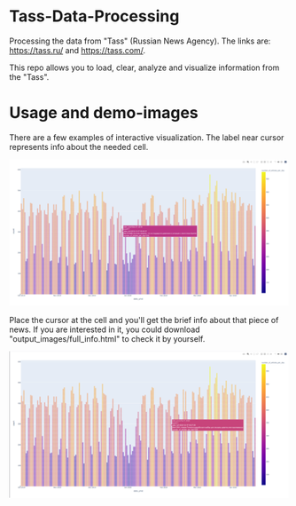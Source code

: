 # Tass-Data-Processing

Processing the data from "Tass" (Russian News Agency). The links are: https://tass.ru/ and https://tass.com/.

This repo allows you to load, clear, analyze and visualize information from the "Tass".


# Usage and demo-images

There are a few examples of interactive visualization.
The label near cursor represents info about the needed cell.

![Screenshot](/output_images/demo_img_0)

Place the cursor at the cell and you'll get the brief info about that piece of news.
If you are interested in it, you could download "output_images/full_info.html" to check it by yourself.

![Screenshot](/output_images/demo_img_1)
